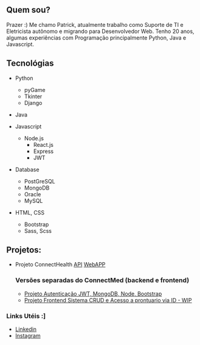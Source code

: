 ## Quem sou?
Prazer :)
Me chamo Patrick, atualmente trabalho como Suporte de TI e Eletricista autônomo e migrando para Desenvolvedor Web.
Tenho 20 anos, algumas experiências com Programação principalmente Python, Java e Javascript.

## Tecnológias 
- Python
  - pyGame
  - Tkinter
  - Django
    
- Java
  
- Javascript
  - Node.js
    - React.js
    - Express
    - JWT
   
- Database
  - PostGreSQL
  - MongoDB
  - Oracle
  - MySQL
    
- HTML, CSS
  - Bootstrap
  - Sass, Scss

## Projetos:
- Projeto ConnectHealth
  [API](https://github.com/patrck-ak/api-connecthealth)
  [WebAPP](https://github.com/patrck-ak/clientside-connecthealth)
    ### Versões separadas do ConnectMed (backend e frontend)
  - [Projeto Autenticação JWT, MongoDB, Node, Bootstrap](https://github.com/patrck-ak/CRUD)
  - [Projeto Frontend Sistema CRUD e Acesso a prontuario via ID - WIP](https://github.com/patrck-ak/cadastro-de-pacientes)

### Links Utéis :]
- [Linkedin](https://www.linkedin.com/in/patrick-oliveiraa/)
- [Instagram](https://www.instagram.com/patrck.ak/)
